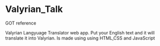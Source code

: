 # Valyrian_Talk
 GOT reference

 Valyrian Langyuage Translator web app. Put your English text and it will translate it into Valyrian. 
 Is made using using HTML,CSS and JavaScript
